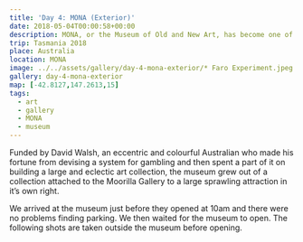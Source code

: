 ```yaml
---
title: 'Day 4: MONA (Exterior)'
date: 2018-05-04T00:00:58+00:00
description: MONA, or the Museum of Old and New Art, has become one of the star attractions of Tasmania in recent years.
trip: Tasmania 2018
place: Australia
location: MONA
image: ../../assets/gallery/day-4-mona-exterior/* Faro Experiment.jpeg
gallery: day-4-mona-exterior
map: [-42.8127,147.2613,15]
tags:
  - art
  - gallery
  - MONA
  - museum
---
```

Funded by David Walsh, an eccentric and colourful Australian who made his fortune from devising a system for gambling and then spent a part of it on building a large and eclectic art collection, the museum grew out of a collection attached to the Moorilla Gallery to a large sprawling attraction in it&#8217;s own right.

We arrived at the museum just before they opened at 10am and there were no problems finding parking. We then waited for the museum to open. The following shots are taken outside the museum before opening.

